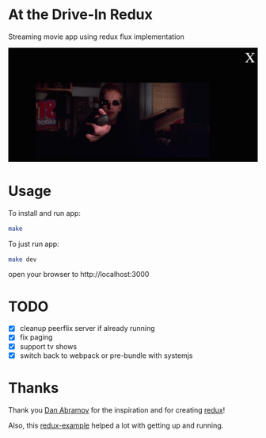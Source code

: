# At the Drive-In Redux

Streaming movie app using redux flux implementation

![stream](/content/image/hackers.png)

# Usage

To install and run app:
```bash
make
```

To just run app:
```bash
make dev
```

open your browser to http://localhost:3000

# TODO

- [X] cleanup peerflix server if already running
- [X] fix paging
- [X] support tv shows
- [X] switch back to webpack or pre-bundle with systemjs
# Thanks

Thank you [Dan Abramov](https://twitter.com/dan_abramov) for the inspiration and for creating [redux](https://github.com/gaearon/redux)!

Also, this [redux-example](https://github.com/quangbuule/redux-example) helped a lot with getting up and running.
